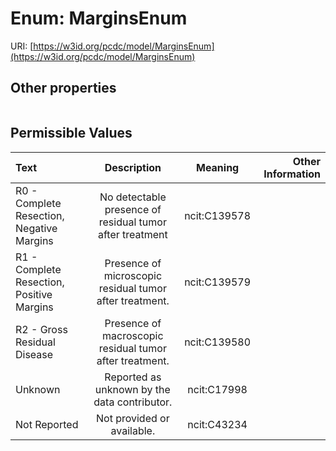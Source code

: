
# Enum: MarginsEnum




URI: [https://w3id.org/pcdc/model/MarginsEnum](https://w3id.org/pcdc/model/MarginsEnum)


## Other properties

|  |  |  |
| --- | --- | --- |

## Permissible Values

| Text | Description | Meaning | Other Information |
| :--- | :---: | :---: | ---: |
| R0 - Complete Resection, Negative Margins | No detectable presence of residual tumor after treatment | ncit:C139578 |  |
| R1 - Complete Resection, Positive Margins | Presence of microscopic residual tumor after treatment. | ncit:C139579 |  |
| R2 - Gross Residual Disease | Presence of macroscopic residual tumor after treatment. | ncit:C139580 |  |
| Unknown | Reported as unknown by the data contributor. | ncit:C17998 |  |
| Not Reported | Not provided or available. | ncit:C43234 |  |

